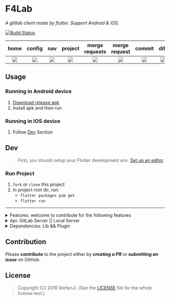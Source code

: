 <!-- ![Logo](./art/logo.png) -->

# F4Lab

*A glitlab client made by flutter. Support Android & IOS.*

[![Build Status](https://travis-ci.org/stefanJi/Flutter4GitLab.svg?branch=master)](https://travis-ci.org/stefanJi/Flutter4GitLab)

|home|config|nav|project|merge requests| merge request|commit|diff|
|:-:|:-:|:-:|:-:|:-:|:-:|:-:|:-:|
|![](./art/f4lab_home.png)| ![](./art/8.png)| ![](./art/1.png) | ![](./art/2.png) | ![](./art/3.png) | ![](./art/4.png) | ![](./art/5.png) | ![](./art/6.png) |

## Usage

### Running in Android device

1. [Download release apk](https://github.com/stefanJi/Flutter4GitLab/releases)
2. Install apk and then run

### Running in IOS device

1. Follow [Dev](#Dev) Section

## Dev

> First, you shuold setup your Flutter development env. [Set up an editor](https://flutter.io/docs/get-started/editor).

### Run Project

1. `fork` or `clone` this project
2. In project root dir, run:
    - `flutter packages pub get`
    - `flutter run`

---

<details>
<summary>Features: welcome to contribute for the following features</summary>

- **App**
  - [x] Login by Personal Access Token
  - [ ] Login by User,Password.
  - [ ] Signup
  - [x] Projects
  - [x] Themes mode
  - [ ] Markdown and code highlighting support
  - [ ] Search Users/Orgs, Repos, Issues/MRs & Code.
- **Repositories**
  - [ ] Search Repos
  - [ ] Browse and search Repos
  - [x] See your public, private and forked Repos
  - [ ] Filter Branches and Commits
- **Issues and Merge Requests**
  - [x] Commit code diff
  - [x] Run pipeline jobs
  - [x] Rebase when merge request
  - [x] Merge MRs
  - [x] MRs statuses
  - [x] Approve or UnApprove MR
  - [x] CI Status
  - [x] Play|Cancel|Retry CI Job
  - [x] Filter Merge Requests State. (opened, closed, locked, merged)
  - [x] Filter Merge Requests Assign. (all, assigned_to_me)
  - [x] Discussion of merge request
  - [ ] create issue
- **Organisations**
    - [x] Feeds
    - [x] Repos
- **PipeLines**
    - [x] List project's pipepine
    - [x] Play, Retry, Cancel Pipeline Job
- **Todo**
    - [ ] Filtter by Project,Author,Type,Action
    - [ ] Tabview Todo,Done
    - [ ] Order By

</details>

<details>
<summary>Api: GitLab Server || Local Server</summary>

- [**GitLab Api Doc**](https://gitlab.com/help/api/README.md)
- Or Your personal GitLab.(Eg: https://gitlab.exsample.com/help/api/README.md)

</details>

<details>
<summary>Dependencies: Lib && Plugin </summary>

- Android Minimum **SDK 16**, IOS Minimun **9.0**
- [**Flutter**](https://github.com/flutter/flutter)
- [**shared_preferences**](https://pub.dartlang.org/packages/shared_preferences)
- [**pull_to_refresh**](https://pub.dartlang.org/packages/pull_to_refresh)
- [**xml**](https://pub.dartlang.org/packages/xml)
- [**url_launcher**](https://pub.dartlang.org/packages/url_launcher)
- [**sentry**](https://pub.dartlang.org/packages/sentry)
- [**flutter_stetho**](https://pub.dartlang.org/packages/flutter_stetho)
- [**Dio**](https://github.com/flutterchina/dio)
- [**Provider**](https://github.com/rrousselGit/provider)

</details>

## Contribution

Please **contribute** to the  project either by **_creating a PR_** or **_submitting an issue_** on GitHub.

## License

> Copyright (C) 2018 StefanJi.
> (See the [LICENSE](./LICENSE) file for the whole license text.)
